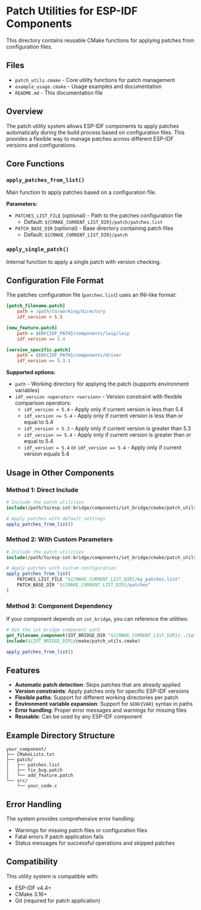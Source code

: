 # Patch Utilities for ESP-IDF Components

This directory contains reusable CMake functions for applying patches from configuration files.

## Files

- `patch_utils.cmake` - Core utility functions for patch management
- `example_usage.cmake` - Usage examples and documentation
- `README.md` - This documentation file

## Overview

The patch utility system allows ESP-IDF components to apply patches automatically during the build process based on configuration files. This provides a flexible way to manage patches across different ESP-IDF versions and configurations.

## Core Functions

### `apply_patches_from_list()`

Main function to apply patches based on a configuration file.

**Parameters:**
- `PATCHES_LIST_FILE` (optional) - Path to the patches configuration file
  - Default: `${CMAKE_CURRENT_LIST_DIR}/patch/patches.list`
- `PATCH_BASE_DIR` (optional) - Base directory containing patch files
  - Default: `${CMAKE_CURRENT_LIST_DIR}/patch`

### `apply_single_patch()`

Internal function to apply a single patch with version checking.

## Configuration File Format

The patches configuration file (`patches.list`) uses an INI-like format:

```ini
[patch_filename.patch]
    path = /path/to/working/directory
    idf_version < 5.5

[new_feature.patch]
    path = $ENV{IDF_PATH}/components/lwip/lwip
    idf_version >= 5.4

[version_specific.patch]
    path = $ENV{IDF_PATH}/components/driver
    idf_version == 5.3.1
```

**Supported options:**
- `path` - Working directory for applying the patch (supports environment variables)
- `idf_version <operator> <version>` - Version constraint with flexible comparison operators:
  - `idf_version < 5.4` - Apply only if current version is less than 5.4
  - `idf_version <= 5.4` - Apply only if current version is less than or equal to 5.4
  - `idf_version > 5.3` - Apply only if current version is greater than 5.3
  - `idf_version >= 5.4` - Apply only if current version is greater than or equal to 5.4
  - `idf_version = 5.4` or `idf_version == 5.4` - Apply only if current version equals 5.4

## Usage in Other Components

### Method 1: Direct Include

```cmake
# Include the patch utilities
include(/path/to/esp-iot-bridge/components/iot_bridge/cmake/patch_utils.cmake)

# Apply patches with default settings
apply_patches_from_list()
```

### Method 2: With Custom Parameters

```cmake
# Include the patch utilities
include(/path/to/esp-iot-bridge/components/iot_bridge/cmake/patch_utils.cmake)

# Apply patches with custom configuration
apply_patches_from_list(
    PATCHES_LIST_FILE "${CMAKE_CURRENT_LIST_DIR}/my_patches.list"
    PATCH_BASE_DIR "${CMAKE_CURRENT_LIST_DIR}/patches"
)
```

### Method 3: Component Dependency

If your component depends on `iot_bridge`, you can reference the utilities:

```cmake
# Get the iot_bridge component path
get_filename_component(IOT_BRIDGE_DIR "${CMAKE_CURRENT_LIST_DIR}/../iot_bridge" ABSOLUTE)
include(${IOT_BRIDGE_DIR}/cmake/patch_utils.cmake)

apply_patches_from_list()
```

## Features

- **Automatic patch detection**: Skips patches that are already applied
- **Version constraints**: Apply patches only for specific ESP-IDF versions
- **Flexible paths**: Support for different working directories per patch
- **Environment variable expansion**: Support for `$ENV{VAR}` syntax in paths
- **Error handling**: Proper error messages and warnings for missing files
- **Reusable**: Can be used by any ESP-IDF component

## Example Directory Structure

```
your_component/
├── CMakeLists.txt
├── patch/
│   ├── patches.list
│   ├── fix_bug.patch
│   └── add_feature.patch
└── src/
    └── your_code.c
```

## Error Handling

The system provides comprehensive error handling:
- Warnings for missing patch files or configuration files
- Fatal errors if patch application fails
- Status messages for successful operations and skipped patches

## Compatibility

This utility system is compatible with:
- ESP-IDF v4.4+
- CMake 3.16+
- Git (required for patch application)

